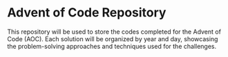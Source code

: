 # Advent of Code Repository

This repository will be used to store the codes completed for the Advent of Code (AOC). Each solution will be organized by year and day, showcasing the problem-solving approaches and techniques used for the challenges.

